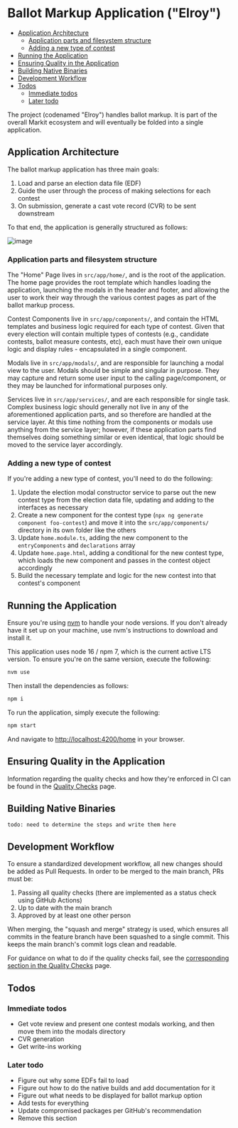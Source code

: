 # Ballot Markup Application ("Elroy")

- [Application Architecture](#application-architecture)
  - [Application parts and filesystem structure](#application-parts-and-filesystem-structure)
  - [Adding a new type of contest](#adding-a-new-type-of-contest)
- [Running the Application](#running-the-application)
- [Ensuring Quality in the Application](#ensuring-quality-in-the-application)
- [Building Native Binaries](#building-native-binaries)
- [Development Workflow](#development-workflow)
- [Todos](#todos)
  - [Immediate todos](#immediate-todos)
  - [Later todo](#later-todo)

The project (codenamed "Elroy") handles ballot markup. It is part of the overall Markit ecosystem and will eventually be folded into a single application.

## Application Architecture

The ballot markup application has three main goals:

1. Load and parse an election data file (EDF)
2. Guide the user through the process of making selections for each contest
3. On submission, generate a cast vote record (CVR) to be sent downstream

To that end, the application is generally structured as follows:

![image](https://user-images.githubusercontent.com/7593323/148698710-5c5656b1-a6ff-4c28-8a65-9682bf844220.png)

### Application parts and filesystem structure

The "Home" Page lives in `src/app/home/`, and is the root of the application. The home page provides the root template which handles loading the application, launching the modals in the header and footer, and allowing the user to work their way through the various contest pages as part of the ballot markup process.

Contest Components live in `src/app/components/`, and contain the HTML templates and business logic required for each type of contest. Given that every election will contain multiple types of contests (e.g., candidate contests, ballot measure contests, etc), each must have their own unique logic and display rules - encapsulated in a single component.

Modals live in `src/app/modals/`, and are responsible for launching a modal view to the user. Modals should be simple and singular in purpose. They may capture and return some user input to the calling page/component, or they may be launched for informational purposes only.

Services live in `src/app/services/`, and are each responsible for single task. Complex business logic should generally not live in any of the aforementioned application parts, and so therefore are handled at the service layer. At this time nothing from the components or modals use anything from the service layer; however, if these application parts find themselves doing something similar or even identical, that logic should be moved to the service layer accordingly.

### Adding a new type of contest

If you're adding a new type of contest, you'll need to do the following:

1. Update the election modal constructor service to parse out the new contest type from the election data file, updating and adding to the interfaces as necessary
2. Create a new component for the contest type (`npx ng generate component foo-contest`) and move it into the `src/app/components/` directory in its own folder like the others
3. Update `home.module.ts`, adding the new component to the `entryComponents` and `declarations` array
4. Update `home.page.html`, adding a conditional for the new contest type, which loads the new component and passes in the contest object accordingly
5. Build the necessary template and logic for the new contest into that contest's component

## Running the Application

Ensure you're using [nvm](https://github.com/nvm-sh/nvm#installing-and-updating) to handle your node versions. If you don't already have it set up on your machine, use nvm's instructions to download and install it.

This application uses node 16 / npm 7, which is the current active LTS version. To ensure you're on the same version, execute the following:

```bash
nvm use
```

Then install the dependencies as follows:

```bash
npm i
```

To run the application, simply execute the following:

```bash
npm start
```

And navigate to [http://localhost:4200/home](http://localhost:4200/home) in your browser.

## Ensuring Quality in the Application

Information regarding the quality checks and how they're enforced in CI can be found in the [Quality Checks](./QUALITY_CHECKS.md) page.

## Building Native Binaries

```
todo: need to determine the steps and write them here
```

## Development Workflow

To ensure a standardized development workflow, all new changes should be added as Pull Requests. In order to be merged to the main branch, PRs must be:

1. Passing all quality checks (there are implemented as a status check using GitHub Actions)
2. Up to date with the main branch
3. Approved by at least one other person

When merging, the "squash and merge" strategy is used, which ensures all commits in the feature branch have been squashed to a single commit. This keeps the main branch's commit logs clean and readable.

For guidance on what to do if the quality checks fail, see the [corresponding section in the Quality Checks](./QUALITY_CHECKS.md#what-to-do-when-your-pr-shows-a-failing-status-check) page.

## Todos

### Immediate todos

- Get vote review and present one contest modals working, and then move them into the modals directory
- CVR generation
- Get write-ins working

### Later todo

- Figure out why some EDFs fail to load
- Figure out how to do the native builds and add documentation for it
- Figure out what needs to be displayed for ballot markup option
- Add tests for everything
- Update compromised packages per GitHub's recommendation
- Remove this section
